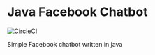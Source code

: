 # Java Facebook Chatbot
[![CircleCI](https://circleci.com/gh/phamlehieu/java-facebook-chatbot/tree/master.svg?style=shield)](https://circleci.com/gh/phamlehieu/java-facebook-chatbot/tree/master)

Simple Facebook chatbot written in java
